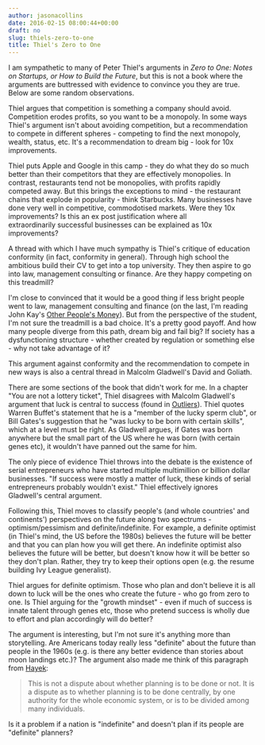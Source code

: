 ```yaml
---
author: jasonacollins
date: 2016-02-15 08:00:44+00:00
draft: no
slug: thiels-zero-to-one
title: Thiel's Zero to One
---
```


I am sympathetic to many of Peter Thiel's arguments in *Zero to One: Notes on Startups, or How to Build the Future*, but this is not a book where the arguments are buttressed with evidence to convince you they are true. Below are some random observations.

Thiel argues that competition is something a company should avoid. Competition erodes profits, so you want to be a monopoly. In some ways Thiel's argument isn't about avoiding competition, but a recommendation to compete in different spheres - competing to find the next monopoly, wealth, status, etc. It's a recommendation to dream big - look for 10x improvements.

Thiel puts Apple and Google in this camp - they do what they do so much better than their competitors that they are effectively monopolies. In contrast, restaurants tend not be monopolies, with profits rapidly competed away. But this brings the exceptions to mind - the restaurant chains that explode in popularity - think Starbucks. Many businesses have done very well in competitive, commodotised markets. Were they 10x improvements? Is this an ex post justification where all extraordinarily successful businesses can be explained as 10x improvements?

A thread with which I have much sympathy is Thiel's critique of education conformity (in fact, conformity in general). Through high school the ambitious build their CV to get into a top university. They then aspire to go into law, management consulting or finance. Are they happy competing on this treadmill?

I'm close to convinced that it would be a good thing if less bright people went to law, management consulting and finance (on the last, I'm reading John Kay's [Other People's Money](https://jasoncollins.blog/kays-other-peoples-money/)). But from the perspective of the student, I'm not sure the treadmill is a bad choice. It's a pretty good payoff. And how many people diverge from this path, dream big and fail big? If society has a dysfunctioning structure - whether created by regulation or something else - why not take advantage of it?

This argument against conformity and the recommendation to compete in new ways is also a central thread in Malcolm Gladwell's David and Goliath.

There are some sections of the book that didn't work for me. In a chapter "You are not a lottery ticket", Thiel disagrees with Malcolm Gladwell's argument that luck is central to success (found in [Outliers](https://jasoncollins.blog/gladwells-outliers/)). Thiel quotes Warren Buffet's statement that he is a "member of the lucky sperm club", or Bill Gates's suggestion that he "was lucky to be born with certain skills", which at a level must be right. As Gladwell argues, if Gates was born anywhere but the small part of the US where he was born (with certain genes etc), it wouldn't have panned out the same for him.

The only piece of evidence Thiel throws into the debate is the existence of serial entrepreneurs who have started multiple multimillion or billion dollar businesses. "If success were mostly a matter of luck, these kinds of serial entrepreneurs probably wouldn't exist." Thiel effectively ignores Gladwell's central argument.

Following this, Thiel moves to classify people's (and whole countries' and continents') perspectives on the future along two spectrums - optimism/pessimism and definite/indefinite. For example, a definite optimist (in Thiel's mind, the US before the 1980s) believes the future will be better and that you can plan how you will get there. An indefinite optimist also believes the future will be better, but doesn't know how it will be better so they don't plan. Rather, they try to keep their options open (e.g. the resume building Ivy League generalist).

Thiel argues for definite optimism. Those who plan and don't believe it is all down to luck will be the ones who create the future - who go from zero to one. Is Thiel arguing for the "growth mindset" - even if much of success is innate talent through genes etc, those who pretend success is wholly due to effort and plan accordingly will do better?

The argument is interesting, but I'm not sure it's anything more than storytelling. Are Americans today really less "definite" about the future than people in the 1960s (e.g. is there any better evidence than stories about moon landings etc.)? The argument also made me think of this paragraph from [Hayek](http://www.econlib.org/library/Essays/hykKnw1.html):

>This is not a dispute about whether planning is to be done or not. It is a dispute as to whether planning is to be done centrally, by one authority for the whole economic system, or is to be divided among many individuals.

Is it a problem if a nation is "indefinite" and doesn't plan if its people are "definite" planners?
